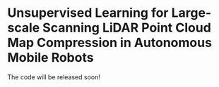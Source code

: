 # Unsupervised Learning for Large-scale Scanning LiDAR Point Cloud Map Compression in Autonomous Mobile Robots

The code will be released soon!
